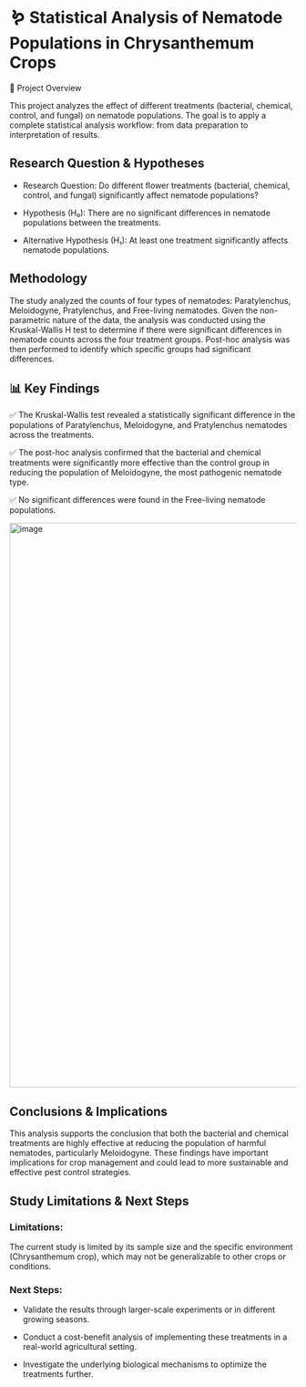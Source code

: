 # 🪱 Statistical Analysis of Nematode Populations in Chrysanthemum Crops

📌 Project Overview

This project analyzes the effect of different treatments (bacterial, chemical, control, and fungal) on nematode populations.
The goal is to apply a complete statistical analysis workflow: from data preparation to interpretation of results.


## Research Question & Hypotheses

- Research Question: Do different flower treatments (bacterial, chemical, control, and fungal) significantly affect nematode populations?

- Hypothesis (H₀): There are no significant differences in nematode populations between the treatments.

- Alternative Hypothesis (H₁): At least one treatment significantly affects nematode populations.


## Methodology

The study analyzed the counts of four types of nematodes: Paratylenchus, Meloidogyne, Pratylenchus, and Free-living nematodes. Given the non-parametric nature of the data, the analysis was conducted using the Kruskal-Wallis H test to determine if there were significant differences in nematode counts across the four treatment groups. Post-hoc analysis was then performed to identify which specific groups had significant differences.


## 📊 Key Findings

✅ The Kruskal-Wallis test revealed a statistically significant difference in the populations of Paratylenchus, Meloidogyne, and Pratylenchus nematodes across the treatments.

✅ The post-hoc analysis confirmed that the bacterial and chemical treatments were significantly more effective than the control group in reducing the population of Meloidogyne, the most pathogenic nematode type.

✅ No significant differences were found in the Free-living nematode populations.

<img width="1189" height="990" alt="image" src="https://github.com/user-attachments/assets/76dcdfb7-8671-41e9-bb62-b82bdc88f47a" />


## Conclusions & Implications

This analysis supports the conclusion that both the bacterial and chemical treatments are highly effective at reducing the population of harmful nematodes, particularly Meloidogyne. These findings have important implications for crop management and could lead to more sustainable and effective pest control strategies.


## Study Limitations & Next Steps

### Limitations: 
The current study is limited by its sample size and the specific environment (Chrysanthemum crop), which may not be generalizable to other crops or conditions.

### Next Steps:

* Validate the results through larger-scale experiments or in different growing seasons.

* Conduct a cost-benefit analysis of implementing these treatments in a real-world agricultural setting.

* Investigate the underlying biological mechanisms to optimize the treatments further.

